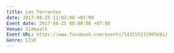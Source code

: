 ```yaml
---
title: Los Torrantes
date: 2017-08-25 11:02:00 +07:00
Event date: 2017-08-25 00:00:00 +07:00
Venue: Sidewalk
Event URL: https://www.facebook.com/events/143555232905681/
Genre: LIVE
---
```



